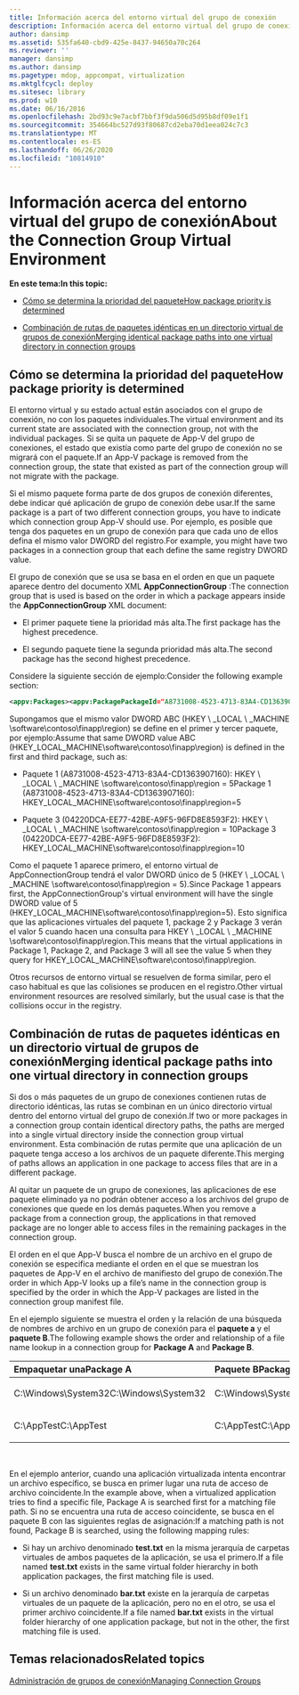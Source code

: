 ```yaml
---
title: Información acerca del entorno virtual del grupo de conexión
description: Información acerca del entorno virtual del grupo de conexión
author: dansimp
ms.assetid: 535fa640-cbd9-425e-8437-94650a70c264
ms.reviewer: ''
manager: dansimp
ms.author: dansimp
ms.pagetype: mdop, appcompat, virtualization
ms.mktglfcycl: deploy
ms.sitesec: library
ms.prod: w10
ms.date: 06/16/2016
ms.openlocfilehash: 2bd93c9e7acbf7bbf3f9da506d5d95b8df09e1f1
ms.sourcegitcommit: 354664bc527d93f80687cd2eba70d1eea024c7c3
ms.translationtype: MT
ms.contentlocale: es-ES
ms.lasthandoff: 06/26/2020
ms.locfileid: "10814910"
---
```

# <span data-ttu-id="0bdd8-103">Información acerca del entorno virtual del grupo de conexión</span><span class="sxs-lookup"><span data-stu-id="0bdd8-103">About the Connection Group Virtual Environment</span></span>


**<span data-ttu-id="0bdd8-104">En este tema:</span><span class="sxs-lookup"><span data-stu-id="0bdd8-104">In this topic:</span></span>**

-   [<span data-ttu-id="0bdd8-105">Cómo se determina la prioridad del paquete</span><span class="sxs-lookup"><span data-stu-id="0bdd8-105">How package priority is determined</span></span>](#bkmk-pkg-priority-deter)

-   [<span data-ttu-id="0bdd8-106">Combinación de rutas de paquetes idénticas en un directorio virtual de grupos de conexión</span><span class="sxs-lookup"><span data-stu-id="0bdd8-106">Merging identical package paths into one virtual directory in connection groups</span></span>](#bkmk-merged-root-ve-exp)

## <a href="" id="bkmk-pkg-priority-deter"></a><span data-ttu-id="0bdd8-107">Cómo se determina la prioridad del paquete</span><span class="sxs-lookup"><span data-stu-id="0bdd8-107">How package priority is determined</span></span>


<span data-ttu-id="0bdd8-108">El entorno virtual y su estado actual están asociados con el grupo de conexión, no con los paquetes individuales.</span><span class="sxs-lookup"><span data-stu-id="0bdd8-108">The virtual environment and its current state are associated with the connection group, not with the individual packages.</span></span> <span data-ttu-id="0bdd8-109">Si se quita un paquete de App-V del grupo de conexiones, el estado que existía como parte del grupo de conexión no se migrará con el paquete.</span><span class="sxs-lookup"><span data-stu-id="0bdd8-109">If an App-V package is removed from the connection group, the state that existed as part of the connection group will not migrate with the package.</span></span>

<span data-ttu-id="0bdd8-110">Si el mismo paquete forma parte de dos grupos de conexión diferentes, debe indicar qué aplicación de grupo de conexión debe usar.</span><span class="sxs-lookup"><span data-stu-id="0bdd8-110">If the same package is a part of two different connection groups, you have to indicate which connection group App-V should use.</span></span> <span data-ttu-id="0bdd8-111">Por ejemplo, es posible que tenga dos paquetes en un grupo de conexión para que cada uno de ellos defina el mismo valor DWORD del registro.</span><span class="sxs-lookup"><span data-stu-id="0bdd8-111">For example, you might have two packages in a connection group that each define the same registry DWORD value.</span></span>

<span data-ttu-id="0bdd8-112">El grupo de conexión que se usa se basa en el orden en que un paquete aparece dentro del documento XML **AppConnectionGroup** :</span><span class="sxs-lookup"><span data-stu-id="0bdd8-112">The connection group that is used is based on the order in which a package appears inside the **AppConnectionGroup** XML document:</span></span>

-   <span data-ttu-id="0bdd8-113">El primer paquete tiene la prioridad más alta.</span><span class="sxs-lookup"><span data-stu-id="0bdd8-113">The first package has the highest precedence.</span></span>

-   <span data-ttu-id="0bdd8-114">El segundo paquete tiene la segunda prioridad más alta.</span><span class="sxs-lookup"><span data-stu-id="0bdd8-114">The second package has the second highest precedence.</span></span>

<span data-ttu-id="0bdd8-115">Considere la siguiente sección de ejemplo:</span><span class="sxs-lookup"><span data-stu-id="0bdd8-115">Consider the following example section:</span></span>

```xml
<appv:Packages><appv:PackagePackageId="A8731008-4523-4713-83A4-CD1363907160"VersionId="E889951B-7F30-418B-A69C-B37283BC0DB9"/><appv:PackagePackageId="1DC709C8-309F-4AB4-BD47-F75926D04276"VersionId="01F1943B-C778-40AD-BFAD-AC34A695DF3C"/><appv:PackagePackageId="04220DCA-EE77-42BE-A9F5-96FD8E8593F2"VersionId="E15EFFE9-043D-4C01-BC52-AD2BD1E8BAFA"/></appv:Packages>
```

<span data-ttu-id="0bdd8-116">Supongamos que el mismo valor DWORD ABC (HKEY \ _LOCAL \ _MACHINE \\software\\contoso\\finapp\\region) se define en el primer y tercer paquete, por ejemplo:</span><span class="sxs-lookup"><span data-stu-id="0bdd8-116">Assume that same DWORD value ABC (HKEY\_LOCAL\_MACHINE\\software\\contoso\\finapp\\region) is defined in the first and third package, such as:</span></span>

-   <span data-ttu-id="0bdd8-117">Paquete 1 (A8731008-4523-4713-83A4-CD1363907160): HKEY \ _LOCAL \ _MACHINE \\software\\contoso\\finapp\\region = 5</span><span class="sxs-lookup"><span data-stu-id="0bdd8-117">Package 1 (A8731008-4523-4713-83A4-CD1363907160): HKEY\_LOCAL\_MACHINE\\software\\contoso\\finapp\\region=5</span></span>

-   <span data-ttu-id="0bdd8-118">Paquete 3 (04220DCA-EE77-42BE-A9F5-96FD8E8593F2): HKEY \ _LOCAL \ _MACHINE \\software\\contoso\\finapp\\region = 10</span><span class="sxs-lookup"><span data-stu-id="0bdd8-118">Package 3 (04220DCA-EE77-42BE-A9F5-96FD8E8593F2): HKEY\_LOCAL\_MACHINE\\software\\contoso\\finapp\\region=10</span></span>

<span data-ttu-id="0bdd8-119">Como el paquete 1 aparece primero, el entorno virtual de AppConnectionGroup tendrá el valor DWORD único de 5 (HKEY \ _LOCAL \ _MACHINE \\software\\contoso\\finapp\\region = 5).</span><span class="sxs-lookup"><span data-stu-id="0bdd8-119">Since Package 1 appears first, the AppConnectionGroup's virtual environment will have the single DWORD value of 5 (HKEY\_LOCAL\_MACHINE\\software\\contoso\\finapp\\region=5).</span></span> <span data-ttu-id="0bdd8-120">Esto significa que las aplicaciones virtuales del paquete 1, package 2 y Package 3 verán el valor 5 cuando hacen una consulta para HKEY \ _LOCAL \ _MACHINE \\software\\contoso\\finapp\\region.</span><span class="sxs-lookup"><span data-stu-id="0bdd8-120">This means that the virtual applications in Package 1, Package 2, and Package 3 will all see the value 5 when they query for HKEY\_LOCAL\_MACHINE\\software\\contoso\\finapp\\region.</span></span>

<span data-ttu-id="0bdd8-121">Otros recursos de entorno virtual se resuelven de forma similar, pero el caso habitual es que las colisiones se producen en el registro.</span><span class="sxs-lookup"><span data-stu-id="0bdd8-121">Other virtual environment resources are resolved similarly, but the usual case is that the collisions occur in the registry.</span></span>

## <a href="" id="bkmk-merged-root-ve-exp"></a><span data-ttu-id="0bdd8-122">Combinación de rutas de paquetes idénticas en un directorio virtual de grupos de conexión</span><span class="sxs-lookup"><span data-stu-id="0bdd8-122">Merging identical package paths into one virtual directory in connection groups</span></span>


<span data-ttu-id="0bdd8-123">Si dos o más paquetes de un grupo de conexiones contienen rutas de directorio idénticas, las rutas se combinan en un único directorio virtual dentro del entorno virtual del grupo de conexión.</span><span class="sxs-lookup"><span data-stu-id="0bdd8-123">If two or more packages in a connection group contain identical directory paths, the paths are merged into a single virtual directory inside the connection group virtual environment.</span></span> <span data-ttu-id="0bdd8-124">Esta combinación de rutas permite que una aplicación de un paquete tenga acceso a los archivos de un paquete diferente.</span><span class="sxs-lookup"><span data-stu-id="0bdd8-124">This merging of paths allows an application in one package to access files that are in a different package.</span></span>

<span data-ttu-id="0bdd8-125">Al quitar un paquete de un grupo de conexiones, las aplicaciones de ese paquete eliminado ya no podrán obtener acceso a los archivos del grupo de conexiones que quede en los demás paquetes.</span><span class="sxs-lookup"><span data-stu-id="0bdd8-125">When you remove a package from a connection group, the applications in that removed package are no longer able to access files in the remaining packages in the connection group.</span></span>

<span data-ttu-id="0bdd8-126">El orden en el que App-V busca el nombre de un archivo en el grupo de conexión se especifica mediante el orden en el que se muestran los paquetes de App-V en el archivo de manifiesto del grupo de conexión.</span><span class="sxs-lookup"><span data-stu-id="0bdd8-126">The order in which App-V looks up a file’s name in the connection group is specified by the order in which the App-V packages are listed in the connection group manifest file.</span></span>

<span data-ttu-id="0bdd8-127">En el ejemplo siguiente se muestra el orden y la relación de una búsqueda de nombres de archivo en un grupo de conexión para el **paquete a** y el **paquete B**.</span><span class="sxs-lookup"><span data-stu-id="0bdd8-127">The following example shows the order and relationship of a file name lookup in a connection group for **Package A** and **Package B**.</span></span>

<table>
<colgroup>
<col width="50%" />
<col width="50%" />
</colgroup>
<thead>
<tr class="header">
<th align="left"><span data-ttu-id="0bdd8-128">Empaquetar una</span><span class="sxs-lookup"><span data-stu-id="0bdd8-128">Package A</span></span></th>
<th align="left"><span data-ttu-id="0bdd8-129">Paquete B</span><span class="sxs-lookup"><span data-stu-id="0bdd8-129">Package B</span></span></th>
</tr>
</thead>
<tbody>
<tr class="odd">
<td align="left"><p><span data-ttu-id="0bdd8-130">C:\Windows\System32</span><span class="sxs-lookup"><span data-stu-id="0bdd8-130">C:\Windows\System32</span></span></p></td>
<td align="left"><p><span data-ttu-id="0bdd8-131">C:\Windows\System32</span><span class="sxs-lookup"><span data-stu-id="0bdd8-131">C:\Windows\System32</span></span></p></td>
</tr>
<tr class="even">
<td align="left"><p><span data-ttu-id="0bdd8-132">C:\AppTest</span><span class="sxs-lookup"><span data-stu-id="0bdd8-132">C:\AppTest</span></span></p></td>
<td align="left"><p><span data-ttu-id="0bdd8-133">C:\AppTest</span><span class="sxs-lookup"><span data-stu-id="0bdd8-133">C:\AppTest</span></span></p></td>
</tr>
</tbody>
</table>

 

<span data-ttu-id="0bdd8-134">En el ejemplo anterior, cuando una aplicación virtualizada intenta encontrar un archivo específico, se busca en primer lugar una ruta de acceso de archivo coincidente.</span><span class="sxs-lookup"><span data-stu-id="0bdd8-134">In the example above, when a virtualized application tries to find a specific file, Package A is searched first for a matching file path.</span></span> <span data-ttu-id="0bdd8-135">Si no se encuentra una ruta de acceso coincidente, se busca en el paquete B con las siguientes reglas de asignación:</span><span class="sxs-lookup"><span data-stu-id="0bdd8-135">If a matching path is not found, Package B is searched, using the following mapping rules:</span></span>

-   <span data-ttu-id="0bdd8-136">Si hay un archivo denominado **test.txt** en la misma jerarquía de carpetas virtuales de ambos paquetes de la aplicación, se usa el primero.</span><span class="sxs-lookup"><span data-stu-id="0bdd8-136">If a file named **test.txt** exists in the same virtual folder hierarchy in both application packages, the first matching file is used.</span></span>

-   <span data-ttu-id="0bdd8-137">Si un archivo denominado **bar.txt** existe en la jerarquía de carpetas virtuales de un paquete de la aplicación, pero no en el otro, se usa el primer archivo coincidente.</span><span class="sxs-lookup"><span data-stu-id="0bdd8-137">If a file named **bar.txt** exists in the virtual folder hierarchy of one application package, but not in the other, the first matching file is used.</span></span>






## <span data-ttu-id="0bdd8-138">Temas relacionados</span><span class="sxs-lookup"><span data-stu-id="0bdd8-138">Related topics</span></span>


[<span data-ttu-id="0bdd8-139">Administración de grupos de conexión</span><span class="sxs-lookup"><span data-stu-id="0bdd8-139">Managing Connection Groups</span></span>](managing-connection-groups.md)

 

 





